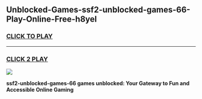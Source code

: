 
## Unblocked-Games-ssf2-unblocked-games-66-Play-Online-Free-h8yel
<h3>
<a href="https://premium76.site?title=ssf2-unblocked-games-66&ref=26A">CLICK TO PLAY</a></h3>
<hr>

<h3>
<a href="https://premium76.site?title=ssf2-unblocked-games-66&ref=26A">CLICK 2 PLAY</a>
  
</h3>

<a href="https://premium76.site?title=ssf2-unblocked-games-66&ref=26A"><img src="https://clearcache.store/games.png"></a>


**ssf2-unblocked-games-66 games unblocked: Your Gateway to Fun and Accessible Online Gaming**
